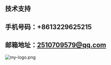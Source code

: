 ## 技术支持 ##
## 手机号码：+8613229625215 ##
## 邮箱地址：2510709579@qq.com ##
![my-logo.png]('https://github.com/xiongyoulu/bingchenghuyu/tree/master/image/02ECDD4DAFE795D67AF16FD9B9CF951C.png')
